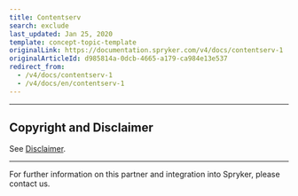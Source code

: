 ```yaml
---
title: Contentserv
search: exclude
last_updated: Jan 25, 2020
template: concept-topic-template
originalLink: https://documentation.spryker.com/v4/docs/contentserv-1
originalArticleId: d985814a-0dcb-4665-a179-ca984e13e537
redirect_from:
  - /v4/docs/contentserv-1
  - /v4/docs/en/contentserv-1
---
```


---

## Copyright and Disclaimer

See [Disclaimer](https://github.com/spryker/spryker-documentation).

---
For further information on this partner and integration into Spryker, please contact us.

<div class="hubspot-form js-hubspot-form" data-portal-id="2770802" data-form-id="163e11fb-e833-4638-86ae-a2ca4b929a41" id="hubspot-1"></div>

